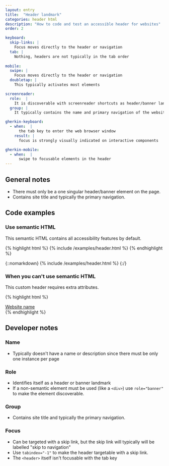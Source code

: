 ```yaml
---
layout: entry
title:  "Header landmark"
categories: header html
description: "How to code and test an accessible header for websites"
order: 2

keyboard:
  skip-links: |
    Focus moves directly to the header or navigation
  tab: |
    Nothing, headers are not typically in the tab order
    
mobile:
  swipe: |
    Focus moves directly to the header or navigation
  doubletap: |
    This typically activates most elements

screenreader:
  role:  |
    It is discoverable with screenreader shortcuts as header/banner landmark
  group: |
    It typically contains the name and primary navigation of the website

gherkin-keyboard: 
  - when:  |
      the tab key to enter the web browser window
    result: |
      focus is strongly visually indicated on interactive components

gherkin-mobile:
  - when:  |
      swipe to focusable elements in the header
---
```


## General notes

- There must only be a one singular header/banner element on the page. 
- Contains site title and typically the primary navigation.

## Code examples

### Use semantic HTML

This semantic HTML contains all accessibility features by default.

{% highlight html %}
{% include /examples/header.html %}
{% endhighlight %}

{::nomarkdown}
{% include /examples/header.html %}
{:/}


### When you can't use semantic HTML

This custom header requires extra attributes.

{% highlight html %}
<div role="banner" tabindex="-1" id="example-header">
  <a href="/">Website name</a>
</div>
{% endhighlight %}

## Developer notes

### Name
- Typically doesn't have a name or description since there must be only one instance per page

### Role

- Identifies itself as a header or banner landmark
- If a non-semantic element must be used (like a `<div>`) use `role="banner"` to make the element discoverable.

### Group

- Contains site title and typically the primary navigation.

### Focus

- Can be targeted with a skip link, but the skip link will typically will be labelled "skip to navigation"
- Use `tabindex="-1"` to make the header targetable with a skip link.
- The `<header>` itself isn't focusable with the tab key


